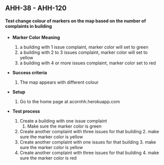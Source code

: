 ## AHH-38 - AHH-120
#### Test change colour of markers on the map based on the number of complaints in building

* **Marker Color Meaning**
	1. a building with 1 issue complaint, marker color will set to green
	2. a building with 2 to 3 issues complaint, marker color will set to yellow
	3. a building with 4 or more issues complaint, marker color set to red

* **Success criteria**
	1. The map appears with different colour

* **Setup**
	1. Go to the home page at acornhh.herokuapp.com

* **Test process**
	1. Create a building with one issue complaint
		1. Make sure the marker color is green
	2. Create another complaint with three issues for that building
		2. make sure the marker color is yellow
	3. Create another complaint with one issues for that building
		3. make sure the marker color is yellow
	4. Create another complaint with three issues for that building
		4. make sure the marker color is red